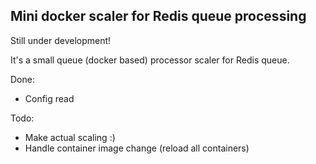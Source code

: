 Mini docker scaler for Redis queue processing
---------------------------------------------

Still under development!

It's a small queue (docker based) processor scaler for Redis queue.

Done:
	
- Config read

Todo:
	
- Make actual scaling :)
- Handle container image change (reload all containers)
